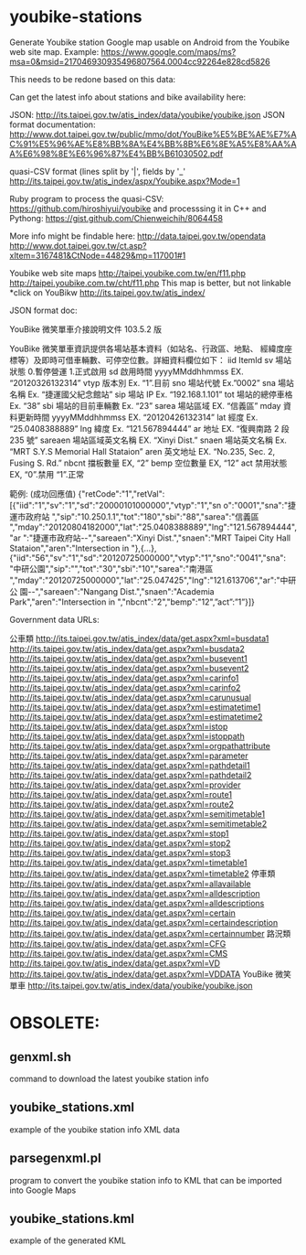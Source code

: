 youbike-stations
================

Generate Youbike station Google map usable on Android from the Youbike web site map.
Example: https://www.google.com/maps/ms?msa=0&msid=217046930935496807564.0004cc92264e828cd5826

This needs to be redone based on this data:

Can get the latest info about stations and bike availability here:

JSON:
  http://its.taipei.gov.tw/atis_index/data/youbike/youbike.json
JSON format documentation:
  http://www.dot.taipei.gov.tw/public/mmo/dot/YouBike%E5%BE%AE%E7%AC%91%E5%96%AE%E8%BB%8A%E4%BB%8B%E6%8E%A5%E8%AA%AA%E6%98%8E%E6%96%87%E4%BB%B61030502.pdf

quasi-CSV format (lines split by '|', fields by '_'
  http://its.taipei.gov.tw/atis_index/aspx/Youbike.aspx?Mode=1

Ruby program to process the quasi-CSV:
  https://github.com/hiroshiyui/youbike
and processsing it in C++ and Pythong:
  https://gist.github.com/Chienweichih/8064458

More info might be findable here:
  http://data.taipei.gov.tw/opendata
  http://www.dot.taipei.gov.tw/ct.asp?xItem=3167481&CtNode=44829&mp=117001#1

Youbike web site maps
  http://taipei.youbike.com.tw/en/f11.php
  http://taipei.youbike.com.tw/cht/f11.php
This map is better, but not linkable *click on YouBikw
  http://its.taipei.gov.tw/atis_index/


JSON format doc:

YouBike 微笑單車介接說明文件 
 103.5.2 版 
 
YouBike 微笑單車資訊提供各場站基本資料（如站名、行政區、地點、 
經緯度座標等）及即時可借車輛數、可停空位數。詳細資料欄位如下： 
iid ItemId 
sv 場站狀態 0.暫停營運 1.正式啟用 
sd 啟用時間 yyyyMMddhhmmss EX. “20120326132314” 
vtyp 版本別 Ex. “1”.目前 
sno 場站代號 Ex.”0002” 
sna 場站名稱 Ex. “捷運國父紀念館站” 
sip 場站 IP Ex. “192.168.1.101” 
tot 場站的總停車格 Ex. “38” 
sbi 場站的目前車輛數 Ex. “23” 
sarea 場站區域 EX. “信義區” 
mday 資料更新時間 yyyyMMddhhmmss EX. “20120426132314” 
lat 經度 Ex. “25.0408388889” 
lng 緯度 Ex. “121.567894444” 
ar 地址 EX. “復興南路 2 段 235 號” 
sareaen 場站區域英文名稱 EX. “Xinyi Dist.” 
snaen 場站英文名稱 Ex. “MRT S.Y.S Memorial Hall Stataion” 
aren 英文地址 EX. “No.235, Sec. 2, Fusing S. Rd.” 
nbcnt 擋板數量 EX, “2” 
bemp 空位數量 EX, “12” 
act 禁用狀態 EX, “0”.禁用 “1”.正常 
 
 範例: 
(成功回應值) 
{"retCode":"1","retVal":[{"iid":"1","sv":"1","sd":"20000101000000","vtyp":"1","sn
o":"0001","sna":"捷運市政府站
","sip":"10.250.1.1","tot":"180","sbi":"88","sarea":"信義區
","mday":"20120804182000","lat":"25.0408388889","lng":"121.567894444","ar
":"捷運市政府站--","sareaen":"Xinyi Dist.","snaen":"MRT Taipei City Hall 
Stataion","aren":"Intersection in 
"},{…},{"iid":"56","sv":"1","sd":"20120725000000","vtyp":"1","sno":"0041","sna":
"中研公園","sip":"","tot":"30","sbi":"10","sarea":"南港區
","mday":"20120725000000","lat":"25.047425","lng":"121.613706","ar":"中研公
園--","sareaen":"Nangang Dist.","snaen":"Academia Park","aren":"Intersection 
in ","nbcnt":"2","bemp":"12",”act”:”1”}]}

Government data URLs:

公車類
http://its.taipei.gov.tw/atis_index/data/get.aspx?xml=busdata1
http://its.taipei.gov.tw/atis_index/data/get.aspx?xml=busdata2
http://its.taipei.gov.tw/atis_index/data/get.aspx?xml=busevent1
http://its.taipei.gov.tw/atis_index/data/get.aspx?xml=busevent2
http://its.taipei.gov.tw/atis_index/data/get.aspx?xml=carinfo1
http://its.taipei.gov.tw/atis_index/data/get.aspx?xml=carinfo2
http://its.taipei.gov.tw/atis_index/data/get.aspx?xml=carunusual
http://its.taipei.gov.tw/atis_index/data/get.aspx?xml=estimatetime1
http://its.taipei.gov.tw/atis_index/data/get.aspx?xml=estimatetime2
http://its.taipei.gov.tw/atis_index/data/get.aspx?xml=istop
http://its.taipei.gov.tw/atis_index/data/get.aspx?xml=istoppath
http://its.taipei.gov.tw/atis_index/data/get.aspx?xml=orgpathattribute
http://its.taipei.gov.tw/atis_index/data/get.aspx?xml=parameter
http://its.taipei.gov.tw/atis_index/data/get.aspx?xml=pathdetail1
http://its.taipei.gov.tw/atis_index/data/get.aspx?xml=pathdetail2
http://its.taipei.gov.tw/atis_index/data/get.aspx?xml=provider
http://its.taipei.gov.tw/atis_index/data/get.aspx?xml=route1
http://its.taipei.gov.tw/atis_index/data/get.aspx?xml=route2
http://its.taipei.gov.tw/atis_index/data/get.aspx?xml=semitimetable1
http://its.taipei.gov.tw/atis_index/data/get.aspx?xml=semitimetable2
http://its.taipei.gov.tw/atis_index/data/get.aspx?xml=stop1
http://its.taipei.gov.tw/atis_index/data/get.aspx?xml=stop2
http://its.taipei.gov.tw/atis_index/data/get.aspx?xml=stop3
http://its.taipei.gov.tw/atis_index/data/get.aspx?xml=timetable1
http://its.taipei.gov.tw/atis_index/data/get.aspx?xml=timetable2
停車類
http://its.taipei.gov.tw/atis_index/data/get.aspx?xml=allavailable
http://its.taipei.gov.tw/atis_index/data/get.aspx?xml=alldescription
http://its.taipei.gov.tw/atis_index/data/get.aspx?xml=alldescriptions
http://its.taipei.gov.tw/atis_index/data/get.aspx?xml=certain
http://its.taipei.gov.tw/atis_index/data/get.aspx?xml=certaindescription
http://its.taipei.gov.tw/atis_index/data/get.aspx?xml=certainnumber
路況類
http://its.taipei.gov.tw/atis_index/data/get.aspx?xml=CFG
http://its.taipei.gov.tw/atis_index/data/get.aspx?xml=CMS
http://its.taipei.gov.tw/atis_index/data/get.aspx?xml=VD
http://its.taipei.gov.tw/atis_index/data/get.aspx?xml=VDDATA
YouBike 微笑單車
http://its.taipei.gov.tw/atis_index/data/youbike/youbike.json

OBSOLETE:
========

genxml.sh
---------

command to download the latest youbike station info

youbike_stations.xml
--------------------

example of the youbike station info XML data

parsegenxml.pl
--------------

program to convert the youbike station info to KML that can be imported into Google Maps

youbike_stations.kml
--------------------

example of the generated KML
